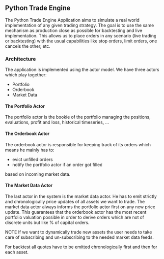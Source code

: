 ## Python Trade Engine

The Python Trade Engine Application aims to simulate a real world implementation of
any given trading strategy. The goal is to use the same mechanism as production close 
as possible for backtesting and live implementation. This allows us to place orders
in any scenario (live trading or backtesting) with the usual capabilities like 
stop orders, limit orders, one cancels the other, etc.

### Architecture
The application is implemented using the actor model. We have three actors which play 
together:
 
 * Portfolio
 * Orderbook
 * Market Data

#### The Portfolio Actor
The portfolio actor is the bookie of the portfolio managing the positions, evaluations,
profit and loss, historical timeseries, ...

#### The Orderbook Actor
The orderbook actor is responsible for keeping track of its orders which means he 
mainly has to:
 * evict unfilled orders
 * notify the portfolio actor if an order got filled

based on incoming market data.

#### The Market Data Actor
The last actor in the system is the market data actor. He has to emit strictly and 
chronologically price updates of all assets we want to trade. The market data actor
always informs the portfolio actor first on any new price update. This guarantees that
the orderbook actor has the most recent portfolio valuation possible in order to derive
orders which are not of discrete units but like % of capital orders.

NOTE If we want to dynamically trade new assets the user needs to take care of 
subscribing and un-subscribing to the needed market data feeds.

For backtest all quotes have to be emitted chronologically first and then for each asset.


